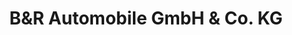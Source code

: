 ---
title: "B&R Automobile GmbH & Co. KG"
url: /luedenscheid/bundr-automobile-gmbh-und-co-kg/
shop: Autohaus
---
